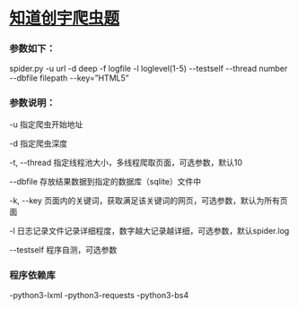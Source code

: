 # [知道创宇爬虫题](http://blog.knownsec.com/2012/02/knownsec-recruitment/)

### 参数如下：

spider.py -u url -d deep -f logfile -l loglevel(1-5)  --testself --thread number --dbfile  filepath  --key=”HTML5”

 
### 参数说明：

 -u 指定爬虫开始地址

 -d 指定爬虫深度

 -t, --thread 指定线程池大小，多线程爬取页面，可选参数，默认10

 --dbfile 存放结果数据到指定的数据库（sqlite）文件中

 -k, --key 页面内的关键词，获取满足该关键词的网页，可选参数，默认为所有页面

 -l 日志记录文件记录详细程度，数字越大记录越详细，可选参数，默认spider.log

 --testself 程序自测，可选参数

### 程序依赖库
-python3-lxml
-python3-requests
-python3-bs4
